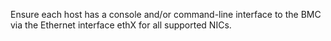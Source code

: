 Ensure each host has a console and/or command-line interface to the BMC via
the Ethernet interface ethX for all supported NICs.
